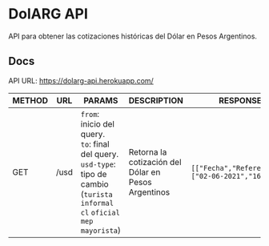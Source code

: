 # DolARG API

API para obtener las cotizaciones históricas del Dólar en Pesos Argentinos.

## Docs
API URL: https://dolarg-api.herokuapp.com/

| METHOD | URL | PARAMS | DESCRIPTION | RESPONSE |
| ------ | ------ | ------ | ------ | ------ |
| GET | /usd | `from`: inicio del query.<br />`to`: final del query.<br />`usd-type`: tipo de cambio (`turista` `informal` `cl` `oficial` `mep` `mayorista`)| Retorna la cotización del Dólar en Pesos Argentinos | `[["Fecha","Referencia"],["02-06-2021","167,05"]]` |
